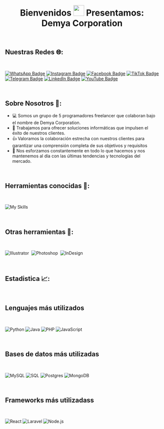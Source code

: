 <h1 align="center">Bienvenidos <img src="https://media.giphy.com/media/hvRJCLFzcasrR4ia7z/giphy.gif" width="35"> Presentamos: Demya Corporation</h1>

<br>

## Nuestras Redes :globe_with_meridians::
<br>

[![WhatsApp Badge](https://img.shields.io/badge/WhatsApp-25D366?style=for-the-badge&logo=whatsapp&logoColor=white)](https://wa.me/3046596065)
[![Instagram Badge](https://img.shields.io/badge/Instagram-E4405F?style=for-the-badge&logo=instagram&logoColor=white)](https://www.instagram.com/demya.corp/)
[![Facebook Badge](https://img.shields.io/badge/Facebook-1877F2?style=for-the-badge&logo=facebook&logoColor=white)](https://www.facebook.com/DEMYA.CORPORATION)
[![TikTok Badge](https://img.shields.io/badge/TikTok-000000?style=for-the-badge&logo=tiktok&logoColor=white)](https://www.tiktok.com/@demya.corp)
[![Telegram Badge](https://img.shields.io/badge/Telegram-2CA5E0?style=for-the-badge&logo=telegram&logoColor=white)](https://t.me/DemyaCorp)
[![LinkedIn Badge](https://img.shields.io/badge/LinkedIn-0077B5?style=for-the-badge&logo=linkedin&logoColor=white)](https://www.linkedin.com/in/tucuenta)
[![YouTube Badge](https://img.shields.io/badge/YouTube-FF0000?style=for-the-badge&logo=youtube&logoColor=white)](https://www.youtube.com/@demyacor/featured)

<br>

## Sobre Nosotros :busts_in_silhouette::

- :computer: Somos un grupo de 5 programadores freelancer que colaboran bajo el nombre de Demya Corporation.
- :rocket: Trabajamos para ofrecer soluciones informáticas que impulsen el éxito de nuestros clientes.
- :thumbsup: Valoramos la colaboración estrecha con nuestros clientes para garantizar una comprensión completa de sus objetivos y requisitos
- :mag_right: Nos esforzamos constantemente en todo lo que hacemos y nos mantenemos al día con las últimas tendencias y tecnologías del mercado.

<br>

## Herramientas conocidas :wrench::
<br>

![My Skills](https://skillicons.dev/icons?i=github,git,mysql,sqlite,postgres,mongodb,react,laravel,nodejs,npm,express,aws,bootstrap,php,python,java,postman,html,css,js,vscode,eclipse,wordpress)

<br>

## Otras herramientas :hammer::
<br>

![Illustrator](https://img.shields.io/badge/-Illustrator-05122A?style=flat&logo=adobe-illustrator)&nbsp;
![Photoshop](https://img.shields.io/badge/-Photoshop-05122A?style=flat&logo=adobe-photoshop)&nbsp;
![InDesign](https://img.shields.io/badge/-InDesign-05122A?style=flat&logo=adobe-indesign)

<br>

## Estadistica :chart_with_upwards_trend::
<br>

<h2>Lenguajes más utilizados</h2>

<br>

![Python](https://img.shields.io/badge/Python-20%25-blue)
![Java](https://img.shields.io/badge/Java-17%25-orange)
![PHP](https://img.shields.io/badge/PHP-28%25-purple)
![JavaScript](https://img.shields.io/badge/JavaScript-35%25-yellow)

<br>

<h2>Bases de datos más utilizadas</h2>

<br>

![MySQL](https://img.shields.io/badge/MySQL-36%25-blue)
![SQL](https://img.shields.io/badge/SQL-23%25-yellow)
![Postgres](https://img.shields.io/badge/Postgres-20%25-blueviolet)
![MongoDB](https://img.shields.io/badge/MongoDB-21%25-green)

<br>

<h2>Frameworks más utilizadass</h2>

<br>

![React](https://img.shields.io/badge/React-34%25-blue)
![Laravel](https://img.shields.io/badge/Laravel-41%25-red)
![Node.js](https://img.shields.io/badge/Node.js-25%25-green)






